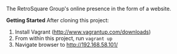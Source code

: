 The RetroSquare Group's online presence in the form of a website.

**Getting Started**
After cloning this project:
 1. Install Vagrant (http://www.vagrantup.com/downloads)
 2. From within this project, run `vagrant up`
 3. Navigate browser to http://192.168.58.101/
